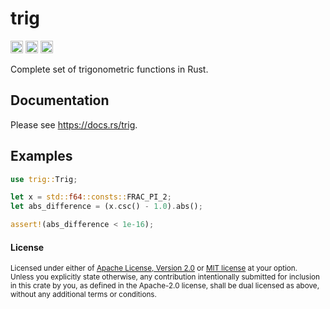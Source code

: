 # trig

[<img alt="github" src="https://img.shields.io/badge/github-tamaskis/trig-8da0cb?style=for-the-badge&labelColor=555555&logo=github" height="20">](https://github.com/tamaskis/trig)
[<img alt="crates.io" src="https://img.shields.io/crates/v/trig.svg?style=for-the-badge&color=fc8d62&logo=rust" height="20">](https://crates.io/crates/trig)
[<img alt="docs.rs" src="https://img.shields.io/badge/docs.rs-trig-66c2a5?style=for-the-badge&labelColor=555555&logo=docs.rs" height="20">](https://docs.rs/trig)

Complete set of trigonometric functions in Rust.

## Documentation

Please see https://docs.rs/trig.

## Examples

```rust
use trig::Trig;

let x = std::f64::consts::FRAC_PI_2;
let abs_difference = (x.csc() - 1.0).abs();

assert!(abs_difference < 1e-16);
```

#### License

<sup>
Licensed under either of <a href="LICENSE-APACHE">Apache License, Version 2.0</a> or 
<a href="LICENSE-MIT">MIT license</a> at your option.
</sup>

<br>

<sub>
Unless you explicitly state otherwise, any contribution intentionally submitted for inclusion in
this crate by you, as defined in the Apache-2.0 license, shall be dual licensed as above, without
any additional terms or conditions.
</sub>